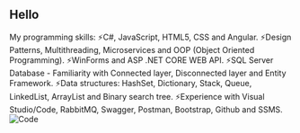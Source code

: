 
Hello
--------------------------------------------------------------------------------
My programming skills:
⚡C#, JavaScript, HTML5, CSS and Angular.
⚡Design Patterns, Multithreading, Microservices and OOP (Object Oriented Programming).
⚡WinForms and ASP .NET CORE WEB API.
⚡SQL Server Database - Familiarity with Connected layer, Disconnected layer and Entity Framework.
⚡Data structures: HashSet, Dictionary, Stack, Queue, LinkedList, ArrayList and Binary search tree.
⚡Experience with Visual Studio/Code, RabbitMQ, Swagger, Postman, Bootstrap, Github and SSMS.
              ![Code](https://user-images.githubusercontent.com/55664887/130541982-b9786bed-fac7-496b-9921-55d8d26ef48c.PNG)


<!--
**NatiaSva/NatiaSva** is a ✨ _special_ ✨ repository because its `README.md` (this file) appears on your GitHub profile.

Here are some ideas to get you started:

- 🔭 I’m currently working on ...
- 🌱 I’m currently learning ...
- 👯 I’m looking to collaborate on ...
- 🤔 I’m looking for help with ...
- 💬 Ask me about ...
- 📫 
- 😄 Pronouns: ...
- ⚡ Fun fact: ...
-->
